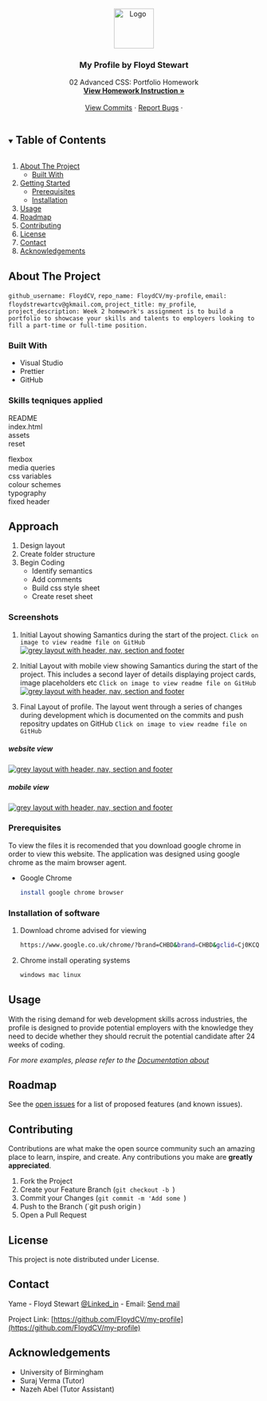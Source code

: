 <br />
<p align="center">
  <a href="https://github.com/github_username/repo_name">
    <img src="./assets/images/profile-image01.jpeg" alt="Logo" width="80" height="80">
  </a>

  <h3 align="center">My Profile by Floyd Stewart </h3>

  <p align="center">
    02 Advanced CSS: Portfolio Homework
    <br />
    <a href="https://birmingham.bootcampcontent.com/university-of-birmingham/ubhm-brm-fsf-pt-08-2021-u-c/-/blob/master/src/class-content/02-Advanced-CSS/02-Homework/README.md"><strong>View Homework Instruction »</strong></a>
    <br />
    <br />
    <a href=https://github.com/FloydCV/my-profile/commit/6e89b0a1802a39282a96b2aba62f37fc40858b8e>View Commits</a>
    ·
    <a href="mailto:floydsstewartcv@gmail.com">Report Bugs</a>
    ·
    
  </p>
</p>

<!-- TABLE OF CONTENTS -->
<details open="open">
  <summary><h2 style="display: inline-block">Table of Contents</h2></summary>
  <ol>
    <li>
      <a href="#about-the-project">About The Project</a>
      <ul>
        <li><a href="#built-with">Built With</a></li>
      </ul>
    </li>
    <li>
      <a href="#prerequisites">Getting Started</a>
      <ul>
        <li><a href="#prerequisites">Prerequisites</a></li>
        <li><a href="#installation">Installation</a></li>
      </ul>
    </li>
    <li><a href="#usage">Usage</a></li>
    <li><a href="#roadmap">Roadmap</a></li>
    <li><a href="#contributing">Contributing</a></li>
    <li><a href="#license">License</a></li>
    <li><a href="#contact">Contact</a></li>
    <li><a href="#acknowledgements">Acknowledgements</a></li>
  </ol>
</details>

<!-- ABOUT THE PROJECT -->

## About The Project

`github_username: FloydCV`, `repo_name: FloydCV/my-profile`, `email: floydstrewartcv@gkmail.com`, `project_title: my_profile`, `project_description: Week 2 homework's assignment is to build a portfolio to showcase your skills and talents to employers looking to fill a part-time or full-time position.`

### Built With

- []() Visual Studio
- []() Prettier
- []() GitHub

### Skills teqniques applied

README <br>
index.html<br>
assets<br>
reset<br>

flexbox<br>
media queries<br>
css variables<br>
colour schemes<br>
typography<br>
fixed header <br>

## Approach

1. Design layout
2. Create folder structure
3. Begin Coding
   - Identify semantics
   - Add comments
   - Build css style sheet
   - Create reset sheet

### Screenshots

1. Initial Layout showing Samantics during the start of the project. `Click on image to view readme file on GitHub`
   <a
                 href="https://github.com/FloydCV/my-profile#readme/"
                 target="_blank"
                 ><img
                   src="./assets/read-me-folder/my-profile-ss02.png"
                   alt="grey layout with header, nav, section and footer"
                   title="initial layout"
               /></a>

2. Initial Layout with mobile view showing Samantics during the start of the project. This includes a second layer of details displaying project cards, image placeholders etc `Click on image to view readme file on GitHub`
   <a
                  href="https://github.com/FloydCV/my-profile#readme/"
                  target="_blank"
                  ><img
                    src="./assets/read-me-folder/my-profile-ss01.png"
                    alt="grey layout with header, nav, section and footer"
                    title="initial layout"
                /></a>

3. Final Layout of profile. The layout went through a series of changes during development which is documented on the commits and push repositry updates on GitHub `Click on image to view readme file on GitHub`

##### website view

<a
                  href="https://github.com/FloydCV/my-profile#readme/"
                  target="_blank"
                  ><img
                    src="./assets/read-me-folder/my-profile-ss03.png"
                    alt="grey layout with header, nav, section and footer"
                    title="final web layout"
                /></a>

##### mobile view

<a
                  href="https://github.com/FloydCV/my-profile#readme/"
                  target="_blank"
                  ><img
                    src="./assets/read-me-folder/my-profile-ss04.png"
                    alt="grey layout with header, nav, section and footer"
                    title="mobile view layout"
                /></a>

### Prerequisites

To view the files it is recomended that you download google chrome in order to view this website. The application was designed using google chrome as the maim browser agent.

- Google Chrome
  ```sh
  install google chrome browser
  ```

### Installation of software

1. Download chrome advised for viewing
   ```sh
   https://www.google.co.uk/chrome/?brand=CHBD&brand=CHBD&gclid=Cj0KCQjwkbuKBhDRARIsAALysV4uMMaBVnzVGAtQNXwE52df3jsGbdIk79irX3FO84PgN3nfOL5rWJUaAlaMEALw_wcB&gclsrc=aw.ds
   ```
2. Chrome install operating systems
   ```sh
   windows mac linux
   ```

<!-- USAGE EXAMPLES -->

## Usage

With the rising demand for web development skills across industries, the profile is designed to provide potential employers with the knowledge they need to decide whether they should recruit the potential candidate after 24 weeks of coding.

_For more examples, please refer to the [Documentation about ](https://bootcamp.birmingham.ac.uk/coding/)_

<!-- ROADMAP -->

## Roadmap

See the [open issues](https://github.com/FloydCV/my-profile/commit/6e89b0a1802a39282a96b2aba62f37fc40858b8e) for a list of proposed features (and known issues).

<!-- CONTRIBUTING -->

## Contributing

Contributions are what make the open source community such an amazing place to learn, inspire, and create. Any contributions you make are **greatly appreciated**.

1. Fork the Project
2. Create your Feature Branch (`git checkout -b `)
3. Commit your Changes (`git commit -m 'Add some `)
4. Push to the Branch (`git push origin )
5. Open a Pull Request

<!-- LICENSE -->

## License

This project is note distributed under License.

<!-- CONTACT -->

## Contact

Yame - Floyd Stewart [@Linked_in](https://www.linkedin.com/in/floyd-stewart-cv-96582521a/) - Email: <a href="mailto:floydsstewartcv@gmail.com">Send mail</a>

Project Link: [https://github.com/FloydCV/my-profile](https://github.com/FloydCV/my-profile)

<!-- ACKNOWLEDGEMENTS -->

## Acknowledgements

- []() University of Birmingham
- []() Suraj Verma (Tutor)
- []() Nazeh Abel (Tutor Assistant)
